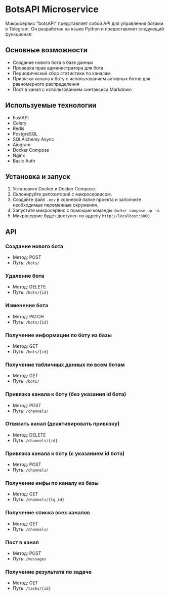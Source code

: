 # BotsAPI Microservice

Микросервис "botsAPI" представляет собой API для управления ботами в Telegram. Он разработан на языке Python и предоставляет следующий функционал:

## Основные возможности

- Создание нового бота в базе данных
- Проверка прав администратора для бота
- Периодический сбор статистики по каналам
- Привязка канала к боту с использованием активных ботов для равномерного распределения
- Пост в канал с использованием синтаксиса Markdown

## Используемые технологии

- FastAPI
- Celery
- Redis
- PostgreSQL
- SQLAlchemy Async
- Aiogram
- Docker Compose
- Nginx
- Basic Auth

## Установка и запуск

1. Установите Docker и Docker Compose.
2. Склонируйте репозиторий с микросервисом.
3. Создайте файл `.env` в корневой папке проекта и заполните необходимые переменные окружения.
4. Запустите микросервис с помощью команды `docker-compose up -d`.
5. Микросервис будет доступен по адресу `http://localhost:8000`.

## API

### Создание нового бота

- Метод: POST
- Путь: `/bots/`

### Удаление бота

- Метод: DELETE
- Путь: `/bots/{id}`

### Изменение бота

- Метод: PATCH
- Путь: `/bots/{id}`

### Получение информации по боту из базы

- Метод: GET
- Путь: `/bots/{id}`

### Получение табличных данных по всем ботам

- Метод: GET
- Путь: `/bots/`

### Привязка канала к боту (без указания id бота)

- Метод: POST
- Путь: `/channels/`

### Отвязать канал (деактивировать привязку)

- Метод: DELETE
- Путь: `/channels/{id}`

### Привязка канала к боту (с указанием id бота)

- Метод: POST
- Путь: `/channels/`

### Получение инфы по каналу из базы

- Метод: GET
- Путь: `/channels/{tg_id}`

### Получение списка всех каналов

- Метод: GET
- Путь: `/channels/`

### Пост в канал

- Метод: POST
- Путь: `/messages`

### Получение результата по задаче

- Метод: GET
- Путь: `/tasks/{id}`

